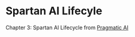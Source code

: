 # Spartan AI Lifecyle

Chapter 3:  Spartan AI Lifecycle from [Pragmatic AI](https://www.amazon.com/Pragmatic-AI-Introduction-Cloud-based-Learning/dp/0134863860)
